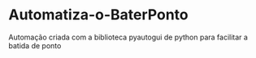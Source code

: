 # Automatiza-o-BaterPonto
Automação criada com a biblioteca pyautogui de python para facilitar a batida de ponto
